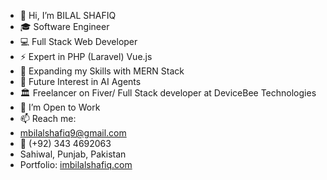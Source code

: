 - 👋 Hi, I’m BILAL SHAFIQ
- 🎓 Software Engineer
- 💻 Full Stack Web Developer
- ⚡ Expert in PHP (Laravel) Vue.js
- 🌱 Expanding my Skills with MERN Stack
- 🤖 Future Interest in AI Agents
- 🏛 Freelancer on Fiver/ Full Stack developer at DeviceBee Technologies
- 💞️ I’m Open to Work
- 📫 Reach me: 
- mbilalshafiq9@gmail.com
- 📱 (+92) 343 4692063
- Sahiwal, Punjab, Pakistan
- Portfolio: <a href="imbilalshafiq.com" target="_balnk">imbilalshafiq.com</a>
